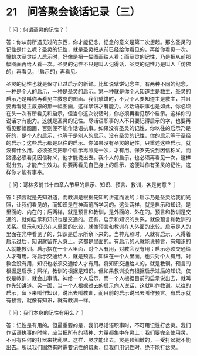 # 21　问答聚会谈话记录（三）



〖 问：何谓圣灵的记性？ 〗

答：你从前所遇见过的东西，你才能记念，记念的意义是第二次想起。那么圣灵的记性是什么呢？圣灵的记性，就是圣灵把从前已经给你看见的，再给你看见一次。憧蚧次圣灵给人启示时，好像是把一幅图画给人看；而圣灵的记性，乃是把从前那幅图画再给人看一次。圣灵的记性不只是叫人记得话，圣灵的记性乃是叫人「仿佛的」再看见，「启示的」再看见。

圣灵的记性也就是保守已过启示的新鲜。比如说擘饼记念主，有两种不同的纪念，一种是个人的启示，一种是圣灵的启示。第一种就是你个人知道主是救主，圣灵的启示乃是叫你再看见主救恩的图画。我们擘饼时，不只个人要知道主是救主，并且要再看见主救恩的那一幅图画，这样擘饼才有能力。尽话语职事也是如此，你必须在头一次有所看见和启示，但当你这次说话时，你必须再看见那个启示。这样你的说话才有能力。这就是圣灵的记性。尽话语职事的人不只要记得启示的字，也要再看见那幅图画，否则便不能作话语执事。如果没有圣灵的记性，你以往的启示乃是死的，是个人的启示，也等于是别人的启示。没有圣灵的记性，你的启示等于圣经的启示；这些启示都是以往的启示。你如果没有圣灵的记性，只重述这些启示，就没有什么用。必须圣灵把那个启示再照亮一次，才有用。保罗先说到因信称义，而路德必须看见因信称义，他才能说出去。我个人的启示，也必须再看见一次，这样说出去，才能产生效力。你要再看见自己身上的启示，这便叫作有圣灵的记性，这样你才能有事奉。



〖 问：哥林多前书十四章六节里的启示、知识、预言、教训，各是何意？ 〗

答：预言就是先知讲道，而教训是根据先知的讲道而说的；启示乃是圣灵给我们光照，让我们看见的，而知识是在神面前所学习的。这头两样，就是启示和知识，是里面的、内在的；后两样，就是预言和教训，是外面的、外在的。预言和教训是交通的，就如启示和知识也是交通的。还有，启示和知识的关系，就像预言和教训的关系。启示和知识在人里面的比较，就像预言和教训在人外面的比较。启示是人的里面在光中看见了的，知识是启示所余下来的。当神光照时，人就有启示，人得着启示过后，知识就留在人身上。这都是里面的。有启示的人就能说预言，有知识的人就能教训。启示摆在一个人里面，对个人有用，对教会没有用；启示必须交通给人才有用。将启示交通给人，就是预言。知识在一个人里面，也只对个人有用，对教会没有用，知识也必须交通给人才有用。将知识交通给人的，就是教训。预言的根据是启示；照样，教训的根据是知识。但如果教训没有根据启示过后的知识，仅仅是教训，就会出事情。神给一个人启示，而一个人根据目前的启示说出去，就叫作先知讲道。另一面，当一个人根据过去的启示向人说话，这就叫作教训。以往的启示，留下来叫作知识，说出去叫教训，而目前的启示说出去叫作预言。有启示就有预言，就像有知识，就有教训一样。



〖 问：我们本身的记性有用么？ 〗

答：记性是有用的。但最重要的是，我们尽话语职事时，不可用记性打岔灵。我们作话语执事的时候，应当把所有的精神、力量都集中在灵上；我们要完全使用灵，不可有任何的打岔来扰乱灵。这样，灵才能出去。灵是顶细嫩的，一受打岔就不能出去。所以我们固然有时需要记性的帮助，但我们用记性时，绝不能打岔灵。

